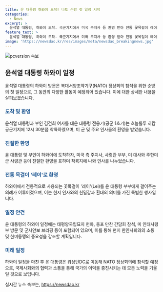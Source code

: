 ```yaml
---
title: 윤 대통령 하와이 도착! 나토 순방 첫 일정 시작
categories:
  - News
excerpt: >
  윤석열 대통령, 하와이 도착. 국군기지에서 미국 주지사 등 환영 받아 전통 꽃목걸이 레이 수여. 태평양국립묘지 헌화 후 동포 만찬 간담회 참석 일정. 9일에는 미 인태사령부, 주한미군을 방문해 군사안보 브리핑과 격려 예정. 이후 나토 정상회의 참석을 위해 워싱턴DC로 이동. (단어 수: 57, 글자 수: 308)
feature_text: >
  윤석열 대통령, 하와이 도착. 국군기지에서 미국 주지사 등 환영 받아 전통 꽃목걸이 레이 수여. 태평양국립묘지 헌화 후 동포 만찬 간담회 참석 일정. 9일에는 미 인태사령부, 주한미군을 방문해 군사안보 브리핑과 격려 예정. 이후 나토 정상회의 참석을 위해 워싱턴DC로 이동. (단어 수: 57, 글자 수: 308)
image: 'https://newsdao.kr/res/images/meta/newsdao_breakingnews.jpg'
---
```


<p><img src="https://newsdao.kr/res/images/meta/newsdao_breakingnews.jpg" alt="pcversion 속보" /></p>

<h2 data-ke-size="size26">윤석열 대통령 하와이 일정</h2>

<p data-ke-size="size16">윤석열 대통령의 하와이 방문은 북대서양조약기구(NATO) 정상회의 참석을 위한 순방의 첫 일정으로, 그 동안의 다양한 활동이 예정되어 있습니다. 이에 대한 상세한 내용을 살펴보겠습니다.</p>

<h3><b><span style="color: #1a5490;">도착 및 환영</span></b></h3>

<p data-ke-size="size16">윤석열 대통령과 부인 김건희 여사를 태운 대통령 전용기(공군 1호기)는 호놀룰루 히캄 공군기지에 12시 30분쯤 착륙하였으며, 미 군 및 주요 인사들의 환영을 받았습니다.</p>

<h3><b><span style="color: #1a5490;">친절한 환영</span></b></h3>

<p data-ke-size="size16">윤 대통령 및 부인이 하와이에 도착하자, 미국 측 주지사, 사령관 부부, 미 대사와 주한미군 사령관 등이 친절한 환영을 표하며 착륙지에 나와 인사를 나누었습니다.</p>

<h3><b><span style="color: #1a5490;">전통 목걸이 '레이'로 환영</span></b></h3>

<p data-ke-size="size16">하와이에서 전통적으로 사용되는 꽃목걸이 '레이'(Lei)를 윤 대통령 부부에게 걸어주는 의례가 이루어졌으며, 이는 현지 인사와의 친밀감과 환대의 의미를 가진 특별한 행사입니다.</p>

<h3><b><span style="color: #1a5490;">일정 안건</span></b></h3>

<p data-ke-size="size16">윤 대통령의 하와이 일정에는 태평양국립묘지 헌화, 동포 만찬 간담회 참석, 미 인태사령부 방문 및 군사안보 브리핑 등이 포함되어 있으며, 이를 통해 현지 한인사회와의 소통 및 한미동맹의 중요성을 강조할 계획입니다.</p>

<h3><b><span style="color: #1a5490;">미래 일정</span></b></h3>

<p data-ke-size="size16">하와이 일정을 마친 후 윤 대통령은 워싱턴DC로 이동해 NATO 정상회의에 참석할 예정으로, 국제사회와의 협력과 소통을 통해 국가의 이익을 증진시키는 데 모든 노력을 기울일 것으로 보입니다.</p>
실시간 뉴스 속보는, <a href="https://newsdao.kr" rel="dofollow">https://newsdao.kr</a>


